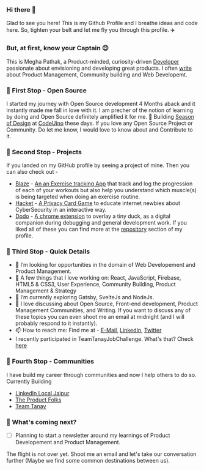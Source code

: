 ### Hi there 👋

Glad to see you here! This is my Github Profile and I breathe ideas and code here. So, tighten your belt and let me fly you through this profile. ✈️
### But, at first, know your Captain 😊 
This is Megha Pathak, a Product-minded, curiosity-driven [Developer](https://meghapathak.netlify.com/) passionate about envisioning and developing great products.
I often [write](https://medium.com/@meghapathak2013) about Product Management, Community building and Web Developemt.
### 📌 First Stop - Open Source
I started my journey with Open Source development 4 Months aback and it instantly made me fall in love with it. I am precher of the notion of learning by doing and Open Source definitely amplified it for me. 
🔭 Building [Season of Design](https://github.com/codeuino/Design-Initiative-Dashboard-frontend) at [CodeUino](https://github.com/codeuino) these days. 
If you love any Open Source Project or Community. Do let me know, I would love to know about and Contribute to it.
### 📌 Second Stop - Projects 
If you landed on my GitHub profile by seeing a project of mine. Then you can also check out - 
- [Blaze](https://github.com/Megha-Pathak/Blaze) - [An an Exercise tracking App](https://blaze-pi.vercel.app/) that track and log the progression of each of your workouts but also help you understand which muscle(s) is being targeted when doing an exercise routine. 
- [Hacket](https://github.com/Megha-Pathak/Hacket) - [A Privacy Card Game](https://hacket.netlify.com/) to educate internet newbies about CyberSecurity in an interactive way.
- [Dodo](https://github.com/Megha-Pathak/dodo) - [A chrome extension](https://dododebugging.netlify.com/) to overlay a tiny duck, as a digital companion during debugging and general development work. 
If you liked all of these you can find more at the [repository](https://github.com/Megha-Pathak?tab=repositories) section of my profile. 
### 📌 Third Stop - Quick Details
- 🤝 I’m looking for opportunities in the domain of Web Developement and Product Management. 
- 👯 A few things that I love working on: React, JavaScript, Firebase, HTML5 & CSS3, User Experience, Community Building, Product Management & Strategy
- 🌱 I’m currently exploring Gatsby, SvelteJs and NodeJs. 
- 💬 I love discussing about Open Source, Front-end development, Product Management Communities, and Writing. If you want to discuss any of these topics you can even shoot me an email at midnight (and I will probably respond to it instantly). 
- 📫 How to reach me: Find me at - [E-Mail](mailto:meghapathak2013@gmail.com), [LinkedIn](https://www.linkedin.com/in/megha--pathak/), [Twitter](https://twitter.com/Megha_Pathak_)
- I recently participated in TeamTanayJobChallenge. What's that? Check [here](https://2020.teamtanay.jobchallenge.dev/ttjc@Megha-Pathak/)
### 📌 Fourth Stop - Communities 
I have build my career through communities and now I help others to do so. Currently Building
- [LinkedIn Local Jaipur](https://www.linkedin.com/company/30181948/)
- [The Product Folks](https://www.theproductfolks.com/)
- [Team Tanay](t.me/teamtanay)

### 📌 What's coming next?
- [ ] Planning to start a newsletter around my learnings of Product Developement and Product Management. 

The flight is not over yet. Shoot me an email and let's take our conversation further (Maybe we find some common destinations between us). 

